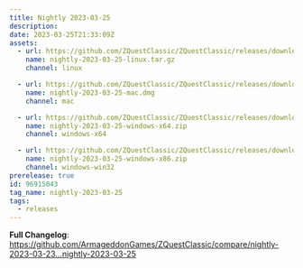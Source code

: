 ```yaml
---
title: Nightly 2023-03-25
description: 
date: 2023-03-25T21:33:09Z
assets: 
  - url: https://github.com/ZQuestClassic/ZQuestClassic/releases/download/nightly-2023-03-25/nightly-2023-03-25-linux.tar.gz
    name: nightly-2023-03-25-linux.tar.gz
    channel: linux

  - url: https://github.com/ZQuestClassic/ZQuestClassic/releases/download/nightly-2023-03-25/nightly-2023-03-25-mac.dmg
    name: nightly-2023-03-25-mac.dmg
    channel: mac

  - url: https://github.com/ZQuestClassic/ZQuestClassic/releases/download/nightly-2023-03-25/nightly-2023-03-25-windows-x64.zip
    name: nightly-2023-03-25-windows-x64.zip
    channel: windows-x64

  - url: https://github.com/ZQuestClassic/ZQuestClassic/releases/download/nightly-2023-03-25/nightly-2023-03-25-windows-x86.zip
    name: nightly-2023-03-25-windows-x86.zip
    channel: windows-win32
prerelease: true
id: 96915043
tag_name: nightly-2023-03-25
tags:
  - releases
---
```


**Full Changelog**: https://github.com/ArmageddonGames/ZQuestClassic/compare/nightly-2023-03-23...nightly-2023-03-25
